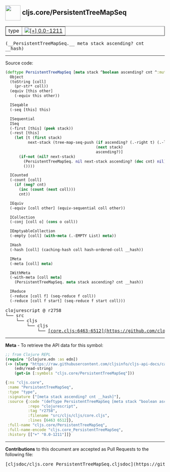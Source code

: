 ## <img width="48px" valign="middle" src="http://i.imgur.com/Hi20huC.png"> cljs.core/PersistentTreeMapSeq

 <table border="1">
<tr>

<td>type</td>
<td><a href="https://github.com/cljsinfo/cljs-api-docs/tree/0.0-1211"><img valign="middle" alt="[+] 0.0-1211" src="https://img.shields.io/badge/+-0.0--1211-lightgrey.svg"></a> </td>
</tr>
</table>

 <samp>
(__PersistentTreeMapSeq.__ meta stack ascending? cnt __hash)<br>
</samp>

---





Source code:

```clj
(deftype PersistentTreeMapSeq [meta stack ^boolean ascending? cnt ^:mutable __hash]
  Object
  (toString [coll]
    (pr-str* coll))
  (equiv [this other]
    (-equiv this other))

  ISeqable
  (-seq [this] this)

  ISequential
  ISeq
  (-first [this] (peek stack))
  (-rest [this]
    (let [t (first stack)
          next-stack (tree-map-seq-push (if ascending? (.-right t) (.-left t))
                                        (next stack)
                                        ascending?)]
      (if-not (nil? next-stack)
        (PersistentTreeMapSeq. nil next-stack ascending? (dec cnt) nil)
        ())))

  ICounted
  (-count [coll]
    (if (neg? cnt)
      (inc (count (next coll)))
      cnt))

  IEquiv
  (-equiv [coll other] (equiv-sequential coll other))

  ICollection
  (-conj [coll o] (cons o coll))

  IEmptyableCollection
  (-empty [coll] (with-meta (.-EMPTY List) meta))

  IHash
  (-hash [coll] (caching-hash coll hash-ordered-coll __hash))

  IMeta
  (-meta [coll] meta)

  IWithMeta
  (-with-meta [coll meta]
    (PersistentTreeMapSeq. meta stack ascending? cnt __hash))

  IReduce
  (-reduce [coll f] (seq-reduce f coll))
  (-reduce [coll f start] (seq-reduce f start coll)))
```

 <pre>
clojurescript @ r2758
└── src
    └── cljs
        └── cljs
            └── <ins>[core.cljs:6463-6512](https://github.com/clojure/clojurescript/blob/r2758/src/cljs/cljs/core.cljs#L6463-L6512)</ins>
</pre>


---

__Meta__ - To retrieve the API data for this symbol:

```clj
;; from Clojure REPL
(require '[clojure.edn :as edn])
(-> (slurp "https://raw.githubusercontent.com/cljsinfo/cljs-api-docs/catalog/cljs-api.edn")
    (edn/read-string)
    (get-in [:symbols "cljs.core/PersistentTreeMapSeq"]))
```

```clj
{:ns "cljs.core",
 :name "PersistentTreeMapSeq",
 :type "type",
 :signature ["[meta stack ascending? cnt __hash]"],
 :source {:code "(deftype PersistentTreeMapSeq [meta stack ^boolean ascending? cnt ^:mutable __hash]\n  Object\n  (toString [coll]\n    (pr-str* coll))\n  (equiv [this other]\n    (-equiv this other))\n\n  ISeqable\n  (-seq [this] this)\n\n  ISequential\n  ISeq\n  (-first [this] (peek stack))\n  (-rest [this]\n    (let [t (first stack)\n          next-stack (tree-map-seq-push (if ascending? (.-right t) (.-left t))\n                                        (next stack)\n                                        ascending?)]\n      (if-not (nil? next-stack)\n        (PersistentTreeMapSeq. nil next-stack ascending? (dec cnt) nil)\n        ())))\n\n  ICounted\n  (-count [coll]\n    (if (neg? cnt)\n      (inc (count (next coll)))\n      cnt))\n\n  IEquiv\n  (-equiv [coll other] (equiv-sequential coll other))\n\n  ICollection\n  (-conj [coll o] (cons o coll))\n\n  IEmptyableCollection\n  (-empty [coll] (with-meta (.-EMPTY List) meta))\n\n  IHash\n  (-hash [coll] (caching-hash coll hash-ordered-coll __hash))\n\n  IMeta\n  (-meta [coll] meta)\n\n  IWithMeta\n  (-with-meta [coll meta]\n    (PersistentTreeMapSeq. meta stack ascending? cnt __hash))\n\n  IReduce\n  (-reduce [coll f] (seq-reduce f coll))\n  (-reduce [coll f start] (seq-reduce f start coll)))",
          :repo "clojurescript",
          :tag "r2758",
          :filename "src/cljs/cljs/core.cljs",
          :lines [6463 6512]},
 :full-name "cljs.core/PersistentTreeMapSeq",
 :full-name-encode "cljs.core_PersistentTreeMapSeq",
 :history [["+" "0.0-1211"]]}

```

---

__Contributions__ to this document are accepted as Pull Requests to the following file:

 <pre>
[cljsdoc/cljs.core_PersistentTreeMapSeq.cljsdoc](https://github.com/cljsinfo/cljs-api-docs/blob/master/cljsdoc/cljs.core_PersistentTreeMapSeq.cljsdoc)
</pre>


